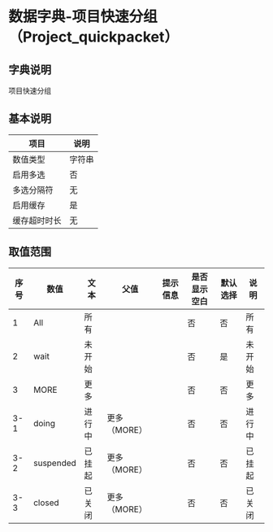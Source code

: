 # 数据字典-项目快速分组（Project_quickpacket）
## 字典说明
项目快速分组

## 基本说明
| 项目 | 说明 |
| -- | -- |
| 数值类型 | 字符串 |
| 启用多选 | 否 |
| 多选分隔符 | 无 |
| 启用缓存 | 是 |
| 缓存超时时长 | 无 |

## 取值范围
| 序号 | 数值 | 文本 | 父值 | 提示信息 | 是否显示空白 | 默认选择 | 说明 |
| -- | -- | -- | -- | -- | -- | -- | -- |
| 1 | All | 所有 |  |  | 否 | 否 | 所有 |
| 2 | wait | 未开始 |  |  | 否 | 是 | 未开始 |
| 3 | MORE | 更多 |  |  | 否 | 否 | 更多 |
| 3-1 | doing | 进行中 | 更多（MORE） |  | 否 | 否 | 进行中 |
| 3-2 | suspended | 已挂起 | 更多（MORE） |  | 否 | 否 | 已挂起 |
| 3-3 | closed | 已关闭 | 更多（MORE） |  | 否 | 否 | 已关闭 |


